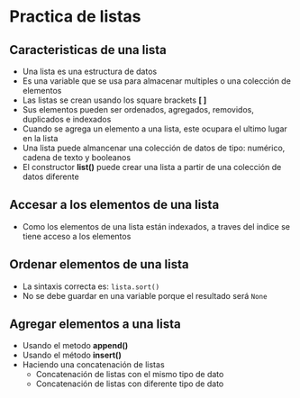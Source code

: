 # Practica de listas

## Caracteristicas de una lista
* Una lista es una estructura de datos
* Es una variable que se usa para almacenar multiples o una colección de elementos
* Las listas se crean usando los square brackets **[ ]**
* Sus elementos pueden ser ordenados, agregados, removidos, duplicados e indexados
* Cuando se agrega un elemento a una lista, este ocupara el ultimo lugar en la lista
* Una lista puede almancenar una colección de datos de tipo: numérico, cadena de texto y booleanos
* El constructor **list()** puede crear una lista a partir de una colección de datos diferente

## Accesar a los elementos de una lista
* Como los elementos de una lista están indexados, a traves del indice se tiene acceso a los elementos

## Ordenar elementos de una lista
* La sintaxis correcta es: ```lista.sort()```
* No se debe guardar en una variable porque el resultado será ```None```

## Agregar elementos a una lista

* Usando el metodo **append()**
* Usando el método **insert()**
* Haciendo una concatenación de listas
    - Concatenación de listas con el mismo tipo de dato
    - Concatenación de listas con diferente tipo de dato
